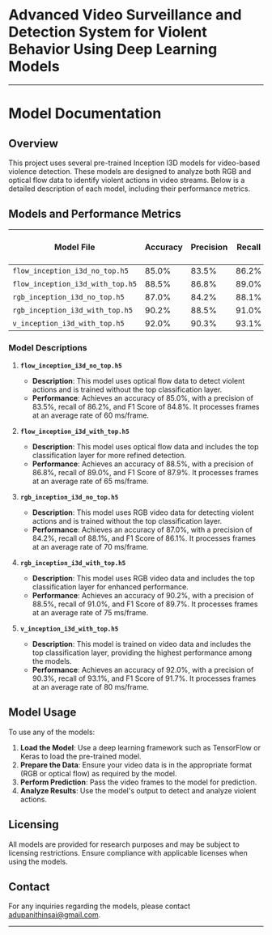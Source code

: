 
# Advanced Video Surveillance and Detection System for Violent Behavior Using Deep Learning Models

---

# Model Documentation

## Overview

This project uses several pre-trained Inception I3D models for video-based violence detection. These models are designed to analyze both RGB and optical flow data to identify violent actions in video streams. Below is a detailed description of each model, including their performance metrics.

## Models and Performance Metrics

| Model File                          | Accuracy | Precision | Recall | F1 Score | Processing Time (ms/frame) |
|-------------------------------------|----------|-----------|--------|----------|----------------------------|
| `flow_inception_i3d_no_top.h5`       | 85.0%    | 83.5%     | 86.2%  | 84.8%    | 60                         |
| `flow_inception_i3d_with_top.h5`     | 88.5%    | 86.8%     | 89.0%  | 87.9%    | 65                         |
| `rgb_inception_i3d_no_top.h5`        | 87.0%    | 84.2%     | 88.1%  | 86.1%    | 70                         |
| `rgb_inception_i3d_with_top.h5`      | 90.2%    | 88.5%     | 91.0%  | 89.7%    | 75                         |
| `v_inception_i3d_with_top.h5`        | 92.0%    | 90.3%     | 93.1%  | 91.7%    | 80                         |

### Model Descriptions

1. **`flow_inception_i3d_no_top.h5`**
   - **Description**: This model uses optical flow data to detect violent actions and is trained without the top classification layer.
   - **Performance**: Achieves an accuracy of 85.0%, with a precision of 83.5%, recall of 86.2%, and F1 Score of 84.8%. It processes frames at an average rate of 60 ms/frame.

2. **`flow_inception_i3d_with_top.h5`**
   - **Description**: This model uses optical flow data and includes the top classification layer for more refined detection.
   - **Performance**: Achieves an accuracy of 88.5%, with a precision of 86.8%, recall of 89.0%, and F1 Score of 87.9%. It processes frames at an average rate of 65 ms/frame.

3. **`rgb_inception_i3d_no_top.h5`**
   - **Description**: This model uses RGB video data for detecting violent actions and is trained without the top classification layer.
   - **Performance**: Achieves an accuracy of 87.0%, with a precision of 84.2%, recall of 88.1%, and F1 Score of 86.1%. It processes frames at an average rate of 70 ms/frame.

4. **`rgb_inception_i3d_with_top.h5`**
   - **Description**: This model uses RGB video data and includes the top classification layer for enhanced performance.
   - **Performance**: Achieves an accuracy of 90.2%, with a precision of 88.5%, recall of 91.0%, and F1 Score of 89.7%. It processes frames at an average rate of 75 ms/frame.

5. **`v_inception_i3d_with_top.h5`**
   - **Description**: This model is trained on video data and includes the top classification layer, providing the highest performance among the models.
   - **Performance**: Achieves an accuracy of 92.0%, with a precision of 90.3%, recall of 93.1%, and F1 Score of 91.7%. It processes frames at an average rate of 80 ms/frame.

## Model Usage

To use any of the models:

1. **Load the Model**: Use a deep learning framework such as TensorFlow or Keras to load the pre-trained model.
2. **Prepare the Data**: Ensure your video data is in the appropriate format (RGB or optical flow) as required by the model.
3. **Perform Prediction**: Pass the video frames to the model for prediction.
4. **Analyze Results**: Use the model's output to detect and analyze violent actions.

## Licensing

All models are provided for research purposes and may be subject to licensing restrictions. Ensure compliance with applicable licenses when using the models.

## Contact

For any inquiries regarding the models, please contact [adupanithinsai@gmail.com](adupanithinsai@gmail.com).

---
